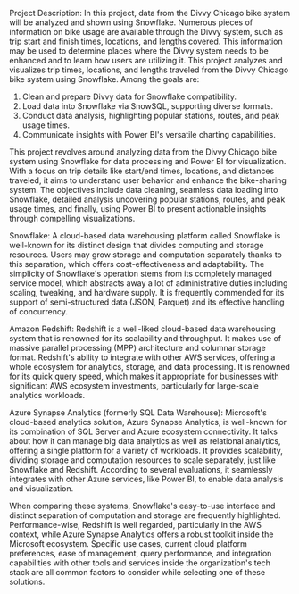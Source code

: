 Project Description:
In this project, data from the Divvy Chicago bike system will be analyzed and shown using Snowflake. Numerous pieces of information on bike usage are available through the Divvy system, such as trip start 
and finish times, locations, and lengths covered. This information may be used to determine places where the Divvy system needs to be enhanced and to learn how users are utilizing it. This project analyzes and visualizes trip times, locations, and lengths traveled from the Divvy Chicago bike 
system using Snowflake. Among the goals are:
1. Clean and prepare Divvy data for Snowflake compatibility.
2. Load data into Snowflake via SnowSQL, supporting diverse formats.
3. Conduct data analysis, highlighting popular stations, routes, and peak usage times.
4. Communicate insights with Power BI's versatile charting capabilities.

This project revolves around analyzing data from the Divvy Chicago bike system using Snowflake for data processing and Power BI for visualization. With a focus on trip details like start/end times, locations, and 
distances traveled, it aims to understand user behavior and enhance the bike-sharing system. The objectives include data cleaning, seamless data loading into Snowflake, detailed analysis uncovering popular stations, 
routes, and peak usage times, and finally, using Power BI to present actionable insights through compelling visualizations.

Snowflake:
A cloud-based data warehousing platform called Snowflake is well-known for its distinct design that divides computing and storage resources. Users may grow storage and computation separately thanks to this 
separation, which offers cost-effectiveness and adaptability. The simplicity of Snowflake's operation stems from its completely managed service model, which abstracts away a lot of administrative duties including scaling, tweaking, and hardware supply. It is frequently commended for its support of semi-structured data 
(JSON, Parquet) and its effective handling of concurrency.

Amazon Redshift:
Redshift is a well-liked cloud-based data warehousing system that is renowned for its scalability and throughput. It makes use of massive parallel processing (MPP) architecture and columnar storage format.
Redshift's ability to integrate with other AWS services, offering a whole ecosystem for analytics, storage, and data processing. It is renowned for its quick query speed, which makes it appropriate for businesses 
with significant AWS ecosystem investments, particularly for large-scale analytics workloads.

Azure Synapse Analytics (formerly SQL Data Warehouse):
Microsoft's cloud-based analytics solution, Azure Synapse Analytics, is well-known for its combination of SQL Server and Azure ecosystem connectivity. It talks about how it can manage big data analytics as well 
as relational analytics, offering a single platform for a variety of workloads. It provides scalability, dividing storage and computation resources to scale separately, just like Snowflake and Redshift. According to 
several evaluations, it seamlessly integrates with other Azure services, like Power BI, to enable data analysis and visualization. 

When comparing these systems, Snowflake's easy-to-use interface and distinct separation of computation and storage are frequently highlighted. Performance-wise, Redshift is well regarded, particularly in the 
AWS context, while Azure Synapse Analytics offers a robust toolkit inside the Microsoft ecosystem. Specific use cases, current cloud platform preferences, ease of management, query performance, and 
integration capabilities with other tools and services inside the organization's tech stack are all common factors to consider while selecting one of these solutions.
